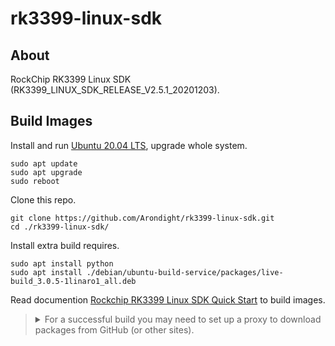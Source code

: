 # rk3399-linux-sdk

## About

RockChip RK3399 Linux SDK (RK3399_LINUX_SDK_RELEASE_V2.5.1_20201203).

## Build Images

Install and run [Ubuntu 20.04 LTS](https://mirrors.ustc.edu.cn/ubuntu-releases/20.04.6/ubuntu-20.04.6-desktop-amd64.iso), upgrade whole system.

```shell
sudo apt update
sudo apt upgrade
sudo reboot
```

Clone this repo.

```shell
git clone https://github.com/Arondight/rk3399-linux-sdk.git
cd ./rk3399-linux-sdk/
```

Install extra build requires.

```shell
sudo apt install python
sudo apt install ./debian/ubuntu-build-service/packages/live-build_3.0.5-1linaro1_all.deb
```

Read documention [Rockchip RK3399 Linux SDK Quick Start](docs/Rockchip_RK3399_Quick_Start_Linux_EN.pdf) to build images.

> <details>
>   <summary>
>     For a successful build you may need to set up a proxy to download packages from GitHub (or other sites).
>   </summary>
>
> ```shell
> export http_proxy='http://localhost:10809'
> export https_proxy="$http_proxy"
> ```
>
> </details>
